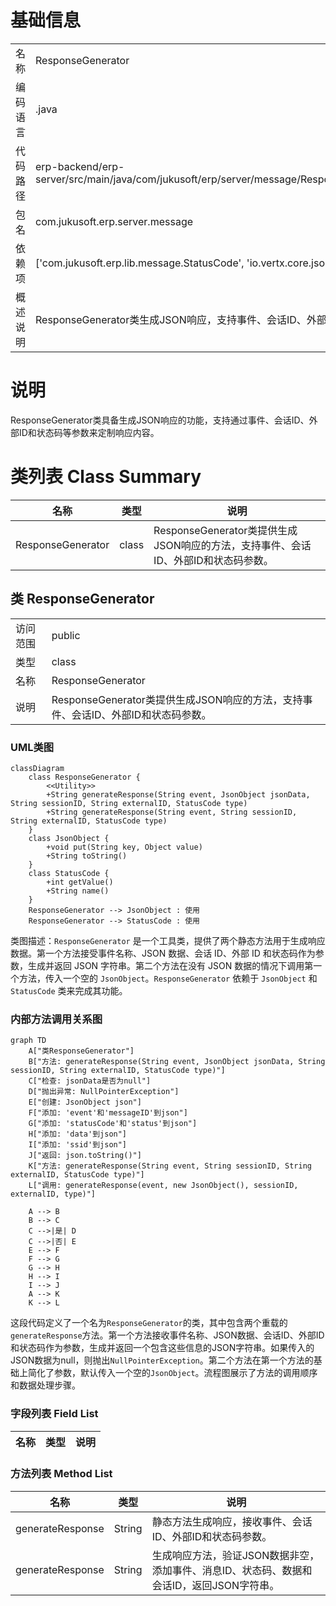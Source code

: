 # 基础信息

|      |      |
|------|------|
| 名称 | ResponseGenerator |
| 编码语言 | .java |
| 代码路径 | erp-backend/erp-server/src/main/java/com/jukusoft/erp/server/message/ResponseGenerator.java |
| 包名 | com.jukusoft.erp.server.message |
| 依赖项 | ['com.jukusoft.erp.lib.message.StatusCode', 'io.vertx.core.json.JsonObject'] |
| 概述说明 | ResponseGenerator类生成JSON响应，支持事件、会话ID、外部ID和状态码。 |

# 说明

ResponseGenerator类具备生成JSON响应的功能，支持通过事件、会话ID、外部ID和状态码等参数来定制响应内容。

# 类列表 Class Summary

| 名称   | 类型  | 说明 |
|-------|------|-------------|
| ResponseGenerator | class | ResponseGenerator类提供生成JSON响应的方法，支持事件、会话ID、外部ID和状态码参数。 |



## 类 ResponseGenerator

|      |      |
|------|------|
| 访问范围 | public |
| 类型 | class |
| 名称 | ResponseGenerator |
| 说明 | ResponseGenerator类提供生成JSON响应的方法，支持事件、会话ID、外部ID和状态码参数。 |


### UML类图

```mermaid
classDiagram
    class ResponseGenerator {
        <<Utility>>
        +String generateResponse(String event, JsonObject jsonData, String sessionID, String externalID, StatusCode type)
        +String generateResponse(String event, String sessionID, String externalID, StatusCode type)
    }
    class JsonObject {
        +void put(String key, Object value)
        +String toString()
    }
    class StatusCode {
        +int getValue()
        +String name()
    }
    ResponseGenerator --> JsonObject : 使用
    ResponseGenerator --> StatusCode : 使用
```

类图描述：`ResponseGenerator` 是一个工具类，提供了两个静态方法用于生成响应数据。第一个方法接受事件名称、JSON 数据、会话 ID、外部 ID 和状态码作为参数，生成并返回 JSON 字符串。第二个方法在没有 JSON 数据的情况下调用第一个方法，传入一个空的 `JsonObject`。`ResponseGenerator` 依赖于 `JsonObject` 和 `StatusCode` 类来完成其功能。


### 内部方法调用关系图

```mermaid
graph TD
    A["类ResponseGenerator"]
    B["方法: generateResponse(String event, JsonObject jsonData, String sessionID, String externalID, StatusCode type)"]
    C["检查: jsonData是否为null"]
    D["抛出异常: NullPointerException"]
    E["创建: JsonObject json"]
    F["添加: 'event'和'messageID'到json"]
    G["添加: 'statusCode'和'status'到json"]
    H["添加: 'data'到json"]
    I["添加: 'ssid'到json"]
    J["返回: json.toString()"]
    K["方法: generateResponse(String event, String sessionID, String externalID, StatusCode type)"]
    L["调用: generateResponse(event, new JsonObject(), sessionID, externalID, type)"]

    A --> B
    B --> C
    C -->|是| D
    C -->|否| E
    E --> F
    F --> G
    G --> H
    H --> I
    I --> J
    A --> K
    K --> L
```

这段代码定义了一个名为`ResponseGenerator`的类，其中包含两个重载的`generateResponse`方法。第一个方法接收事件名称、JSON数据、会话ID、外部ID和状态码作为参数，生成并返回一个包含这些信息的JSON字符串。如果传入的JSON数据为null，则抛出`NullPointerException`。第二个方法在第一个方法的基础上简化了参数，默认传入一个空的`JsonObject`。流程图展示了方法的调用顺序和数据处理步骤。

### 字段列表 Field List

| 名称  | 类型  | 说明 |
|-------|-------|------|

### 方法列表 Method List

| 名称  | 类型  | 说明 |
|-------|-------|------|
| generateResponse | String | 静态方法生成响应，接收事件、会话ID、外部ID和状态码参数。 |
| generateResponse | String | 生成响应方法，验证JSON数据非空，添加事件、消息ID、状态码、数据和会话ID，返回JSON字符串。 |




